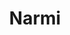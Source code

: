 ---
codehost: https://github.com/narmi
linkedin: https://linkedin.com/company/narmi
logohandle: narmi
sort: narmi
title: Narmi
twitter: https://x.com/Narmi_Tech
website: https://www.narmi.com/
---